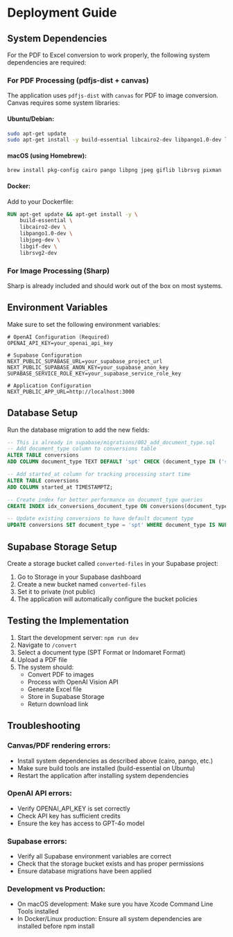 # Deployment Guide

## System Dependencies

For the PDF to Excel conversion to work properly, the following system dependencies are required:

### For PDF Processing (pdfjs-dist + canvas)
The application uses `pdfjs-dist` with `canvas` for PDF to image conversion. Canvas requires some system libraries:

#### Ubuntu/Debian:
```bash
sudo apt-get update
sudo apt-get install -y build-essential libcairo2-dev libpango1.0-dev libjpeg-dev libgif-dev librsvg2-dev
```

#### macOS (using Homebrew):
```bash
brew install pkg-config cairo pango libpng jpeg giflib librsvg pixman
```

#### Docker:
Add to your Dockerfile:
```dockerfile
RUN apt-get update && apt-get install -y \
    build-essential \
    libcairo2-dev \
    libpango1.0-dev \
    libjpeg-dev \
    libgif-dev \
    librsvg2-dev
```

### For Image Processing (Sharp)
Sharp is already included and should work out of the box on most systems.

## Environment Variables

Make sure to set the following environment variables:

```env
# OpenAI Configuration (Required)
OPENAI_API_KEY=your_openai_api_key

# Supabase Configuration
NEXT_PUBLIC_SUPABASE_URL=your_supabase_project_url
NEXT_PUBLIC_SUPABASE_ANON_KEY=your_supabase_anon_key
SUPABASE_SERVICE_ROLE_KEY=your_supabase_service_role_key

# Application Configuration  
NEXT_PUBLIC_APP_URL=http://localhost:3000
```

## Database Setup

Run the database migration to add the new fields:

```sql
-- This is already in supabase/migrations/002_add_document_type.sql
-- Add document_type column to conversions table
ALTER TABLE conversions 
ADD COLUMN document_type TEXT DEFAULT 'spt' CHECK (document_type IN ('spt', 'indomaret'));

-- Add started_at column for tracking processing start time
ALTER TABLE conversions 
ADD COLUMN started_at TIMESTAMPTZ;

-- Create index for better performance on document_type queries
CREATE INDEX idx_conversions_document_type ON conversions(document_type);

-- Update existing conversions to have default document type
UPDATE conversions SET document_type = 'spt' WHERE document_type IS NULL;
```

## Supabase Storage Setup

Create a storage bucket called `converted-files` in your Supabase project:

1. Go to Storage in your Supabase dashboard
2. Create a new bucket named `converted-files`
3. Set it to private (not public)
4. The application will automatically configure the bucket policies

## Testing the Implementation

1. Start the development server: `npm run dev`
2. Navigate to `/convert`
3. Select a document type (SPT Format or Indomaret Format)
4. Upload a PDF file
5. The system should:
   - Convert PDF to images
   - Process with OpenAI Vision API
   - Generate Excel file
   - Store in Supabase Storage
   - Return download link

## Troubleshooting

### Canvas/PDF rendering errors:
- Install system dependencies as described above (cairo, pango, etc.)
- Make sure build tools are installed (build-essential on Ubuntu)
- Restart the application after installing system dependencies

### OpenAI API errors:
- Verify OPENAI_API_KEY is set correctly
- Check API key has sufficient credits
- Ensure the key has access to GPT-4o model

### Supabase errors:
- Verify all Supabase environment variables are correct
- Check that the storage bucket exists and has proper permissions
- Ensure database migrations have been applied

### Development vs Production:
- On macOS development: Make sure you have Xcode Command Line Tools installed
- In Docker/Linux production: Ensure all system dependencies are installed before npm install